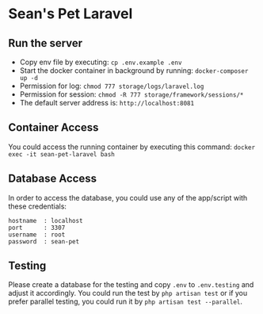 # Sean's Pet Laravel

## Run the server
- Copy env file by executing: `cp .env.example .env`
- Start the docker container in background by running: `docker-composer up -d`
- Permission for log: `chmod 777 storage/logs/laravel.log`
- Permission for session: `chmod -R 777 storage/framework/sessions/*`
- The default server address is: `http://localhost:8081`

## Container Access
You could access the running container by executing this command:
`docker exec -it sean-pet-laravel bash`

## Database Access
In order to access the database, you could use any of the app/script with these credentials:

```
hostname  : localhost
port      : 3307
username  : root
password  : sean-pet
```

## Testing
Please create a database for the testing and copy `.env` to `.env.testing` and adjust it accordingly.
You could run the test by `php artisan test` or if you prefer parallel testing, you could run it by `php artisan test --parallel`.
